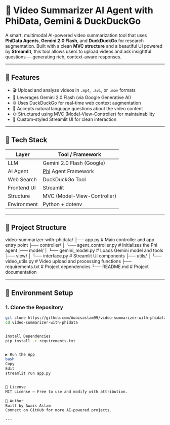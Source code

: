 # 🎥 Video Summarizer AI Agent with PhiData, Gemini & DuckDuckGo

A smart, multimodal AI-powered video summarization tool that uses **PhiData Agents**, **Gemini 2.0 Flash**, and **DuckDuckGo** for research augmentation. Built with a clean **MVC structure** and a beautiful UI powered by **Streamlit**, this tool allows users to upload videos and ask insightful questions — generating rich, context-aware responses.

---

## 🚀 Features

- 🎬 Upload and analyze videos in `.mp4`, `.avi`, or `.mov` formats
- 🧠 Leverages Gemini 2.0 Flash (via Google Generative AI)
- 🌐 Uses DuckDuckGo for real-time web context augmentation
- 💬 Accepts natural language questions about the video content
- ⚙️ Structured using MVC (Model-View-Controller) for maintainability
- 🎨 Custom-styled Streamlit UI for clean interaction

---

## 🧠 Tech Stack

| Layer         | Tool / Framework             |
|---------------|------------------------------|
| LLM           | Gemini 2.0 Flash (Google)     |
| AI Agent      | [Phi](https://github.com/phidatahq/phi) Agent Framework |
| Web Search    | DuckDuckGo Tool               |
| Frontend UI   | Streamlit                     |
| Structure     | MVC (Model-View-Controller)   |
| Environment   | Python + dotenv               |

---

## 📁 Project Structure

video-summarizer-with-phidata/
├── app.py # Main controller and app entry point
├── controller/
│ └── agent_controller.py # Initializes the Phi agent
├── model/
│ └── gemini_model.py # Loads Gemini model and tools
├── view/
│ └── interface.py # Streamlit UI components
├── utils/
│ └── video_utils.py # Video upload and processing functions
├── requirements.txt # Project dependencies
└── README.md # Project documentation



---

## 🔑 Environment Setup

### 1. Clone the Repository

```bash
git clone https://github.com/Awaisaslam99/video-summarizer-with-phidata.git
cd video-summarizer-with-phidata


Install Dependencies
pip install -r requirements.txt


▶️ Run the App
bash
Copy
Edit
streamlit run app.py


📄 License
MIT License — Free to use and modify with attribution.

🙋 Author
Built by Awais Aslam
Connect on GitHub for more AI-powered projects.

---
